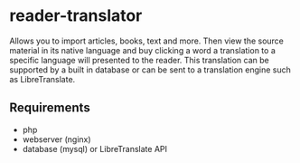 # reader-translator
Allows you to import articles, books, text and more.  Then view the source material in its native language and buy clicking a word a translation to a specific language will presented to the reader.  This translation can be supported by a built in database or can be sent to a translation engine such as LibreTranslate.

## Requirements
 * php
 * webserver (nginx)
 * database (mysql) or LibreTranslate API
